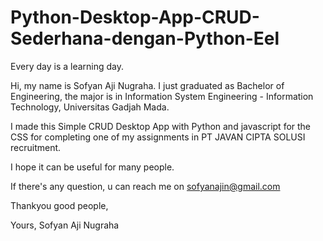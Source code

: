 # Python-Desktop-App-CRUD-Sederhana-dengan-Python-Eel

Every day is a learning day.

Hi, my name is Sofyan Aji Nugraha.
I just graduated as Bachelor of Engineering, the major is in Information System Engineering - Information Technology, Universitas Gadjah Mada.

I made this Simple CRUD Desktop App with Python and javascript for the CSS for completing one of my assignments in PT JAVAN CIPTA SOLUSI recruitment.

I hope it can be useful for many people.

If there's any question, u can reach me on sofyanajin@gmail.com

Thankyou good people,

Yours,
Sofyan Aji Nugraha
